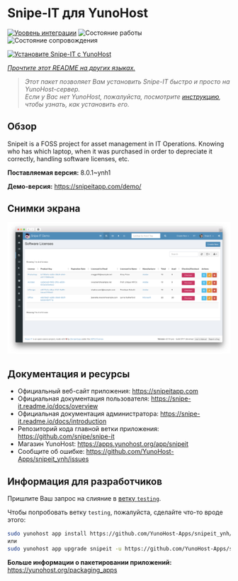 <!--
Важно: этот README был автоматически сгенерирован <https://github.com/YunoHost/apps/tree/master/tools/readme_generator>
Он НЕ ДОЛЖЕН редактироваться вручную.
-->

# Snipe-IT для YunoHost

[![Уровень интеграции](https://apps.yunohost.org/badge/integration/snipeit)](https://ci-apps.yunohost.org/ci/apps/snipeit/)
![Состояние работы](https://apps.yunohost.org/badge/state/snipeit)
![Состояние сопровождения](https://apps.yunohost.org/badge/maintained/snipeit)

[![Установите Snipe-IT с YunoHost](https://install-app.yunohost.org/install-with-yunohost.svg)](https://install-app.yunohost.org/?app=snipeit)

*[Прочтите этот README на других языках.](./ALL_README.md)*

> *Этот пакет позволяет Вам установить Snipe-IT быстро и просто на YunoHost-сервер.*  
> *Если у Вас нет YunoHost, пожалуйста, посмотрите [инструкцию](https://yunohost.org/install), чтобы узнать, как установить его.*

## Обзор

Snipeit is a FOSS project for asset management in IT Operations. Knowing who has which laptop, when it was purchased in order to depreciate it correctly, handling software licenses, etc.

**Поставляемая версия:** 8.0.1~ynh1

**Демо-версия:** <https://snipeitapp.com/demo/>

## Снимки экрана

![Снимок экрана Snipe-IT](./doc/screenshots/screenshot.png)

## Документация и ресурсы

- Официальный веб-сайт приложения: <https://snipeitapp.com>
- Официальная документация пользователя: <https://snipe-it.readme.io/docs/overview>
- Официальная документация администратора: <https://snipe-it.readme.io/docs/introduction>
- Репозиторий кода главной ветки приложения: <https://github.com/snipe/snipe-it>
- Магазин YunoHost: <https://apps.yunohost.org/app/snipeit>
- Сообщите об ошибке: <https://github.com/YunoHost-Apps/snipeit_ynh/issues>

## Информация для разработчиков

Пришлите Ваш запрос на слияние в [ветку `testing`](https://github.com/YunoHost-Apps/snipeit_ynh/tree/testing).

Чтобы попробовать ветку `testing`, пожалуйста, сделайте что-то вроде этого:

```bash
sudo yunohost app install https://github.com/YunoHost-Apps/snipeit_ynh/tree/testing --debug
или
sudo yunohost app upgrade snipeit -u https://github.com/YunoHost-Apps/snipeit_ynh/tree/testing --debug
```

**Больше информации о пакетировании приложений:** <https://yunohost.org/packaging_apps>
